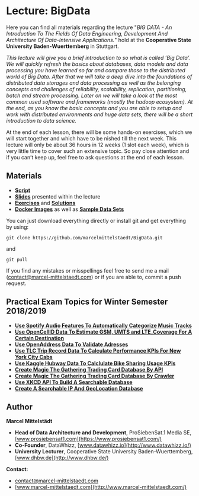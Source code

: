 # Lecture: BigData
Here you can find all materials regarding the lecture "*BIG DATA - An Introduction To The Fields Of Data Engineering, Development And Architecture Of Data-Intensive Applications.*" hold at the **Cooperative State University Baden-Wuerttemberg** in Stuttgart.

*This lecture will give you a brief introduction to so what is called ’Big Data’. We will quickly refresh the basics about databases, data models and data processing you have learned so far and compare those to the distributed world of Big Data. After that we will take a deep dive into the foundations of distributed data storages and data processing as well as the belonging concepts and challenges of reliability, scalability, replication, partitioning, batch and stream processing.
Later on we will take a look at the most common used software and frameworks (mostly the hadoop ecosystem).
At the end, as you know the basic concepts and you are able to setup and work with distributed environments and huge data sets, there will be a short introduction to data science.*

At the end of each lesson, there will be some hands-on exercises, which we will start together and which have to be  nished till the next week. This lecture will only be about 36 hours in 12 weeks (1 slot each week), which is very little time to cover such an extensive topic. So pay close attention and if you can’t keep up, feel free to ask questions at the end of each lesson.

## Materials 
* [**Script**](https://github.com/marcelmittelstaedt/BigData/tree/master/script/document.pdf)
* [**Slides**](https://github.com/marcelmittelstaedt/BigData/tree/master/slides) presented within the lecture
* [**Exercises**](https://github.com/marcelmittelstaedt/BigData/tree/master/exercises) and [**Solutions**](https://github.com/marcelmittelstaedt/BigData/tree/master/solutions)
* [**Docker Images**](https://github.com/marcelmittelstaedt/BigData/tree/master/materials) as well as [**Sample Data Sets**](https://github.com/marcelmittelstaedt/BigData/tree/master/materials)


You can just download everything directly or install git and get everything by using:
```
git clone https://github.com/marcelmittelstaedt/BigData.git
```
and
```
git pull
```

If you  find any mistakes or misspellings feel free to send me a mail (contact@marcel-mittelstaedt.com) or if you are able to, commit a push request.

## Practical Exam Topics for Winter Semester 2018/2019
* [**Use Spotify Audio Features To Automatically Categorize Music Tracks**](https://github.com/marcelmittelstaedt/BigData/blob/master/exercises/exam_spotify_music_categorization/)
* [**Use OpenCellID Data To Estimate GSM, UMTS and LTE_Coverage For A Certain Destination**](https://github.com/marcelmittelstaedt/BigData/tree/master/exercises/exam_calculate_gsm_umts_lte_coverage)
* [**Use OpenAddress Data To Validate Adresses**](https://github.com/marcelmittelstaedt/BigData/tree/master/exercises/exam_address_validation)
* [**Use TLC Trip Record Data To Calculate Performance KPIs For New York City Cabs**](https://github.com/marcelmittelstaedt/BigData/tree/master/exercises/exam_calculate_new_york_taxi_performance_kpis)
* [**Use Kaggle Hubway Data To Calclulate Bike Sharing Usage KPIs**](https://github.com/marcelmittelstaedt/BigData/tree/master/exercises/exam_calculate_hubway_bike_sharing_usage_kpis)
* [**Create Magic The Gathering Trading Card Database By API**](https://github.com/marcelmittelstaedt/BigData/tree/master/exercises/exam_create_mtg_trading_card_database_by_api)
* [**Create Magic The Gathering Trading Card Database By Crawler**](https://github.com/marcelmittelstaedt/BigData/tree/master/exercises/exam_create_mtg_trading_card_database_by_crawler)
* [**Use XKCD API To Build A Searchable Database**](https://github.com/marcelmittelstaedt/BigData/tree/master/exercises/exam_create_searchable_xkcd_database)
* [**Create A Searchable IP And GeoLocation Database**](https://github.com/marcelmittelstaedt/BigData/tree/master/exercises/exam_create_searchable_ip_and_geolocation_database)

## Author
**Marcel Mittelstädt**
* **Head of Data Architecture and Development**, ProSiebenSat.1 Media SE, [www.prosiebensat1.com](https://www.prosiebensat1.com/)
* **Co-Founder**, DataWhizz, [www.datawhizz.io](http://www.datawhizz.io/)
* **University Lecturer**, Cooperative State University Baden-Wuerttemberg, [www.dhbw.de](http://www.dhbw.de/)

**Contact:**
* contact@marcel-mittelstaedt.com
* [www.marcel-mittelstaedt.com](http://www.marcel-mittelstaedt.com/)

